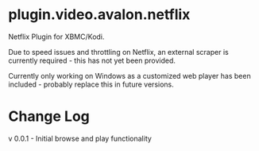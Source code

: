 plugin.video.avalon.netflix
===========================

Netflix Plugin for XBMC/Kodi.

Due to speed issues and throttling on Netflix, an external scraper is currently required - this has not yet been provided.

Currently only working on Windows as a customized web player has been included - probably replace this in future versions.

Change Log
==========

v 0.0.1 - Initial browse and play functionality

